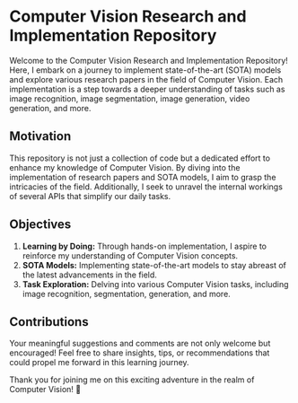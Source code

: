 # Computer Vision Research and Implementation Repository

Welcome to the Computer Vision Research and Implementation Repository! Here, I embark on a journey to implement state-of-the-art (SOTA) models and explore various research papers in the field of Computer Vision. Each implementation is a step towards a deeper understanding of tasks such as image recognition, image segmentation, image generation, video generation, and more.

## Motivation

This repository is not just a collection of code but a dedicated effort to enhance my knowledge of Computer Vision. By diving into the implementation of research papers and SOTA models, I aim to grasp the intricacies of the field. Additionally, I seek to unravel the internal workings of several APIs that simplify our daily tasks.

## Objectives

1. **Learning by Doing:** Through hands-on implementation, I aspire to reinforce my understanding of Computer Vision concepts.
2. **SOTA Models:** Implementing state-of-the-art models to stay abreast of the latest advancements in the field.
3. **Task Exploration:** Delving into various Computer Vision tasks, including image recognition, segmentation, generation, and more.

## Contributions

Your meaningful suggestions and comments are not only welcome but encouraged! Feel free to share insights, tips, or recommendations that could propel me forward in this learning journey.

Thank you for joining me on this exciting adventure in the realm of Computer Vision! 🚀
